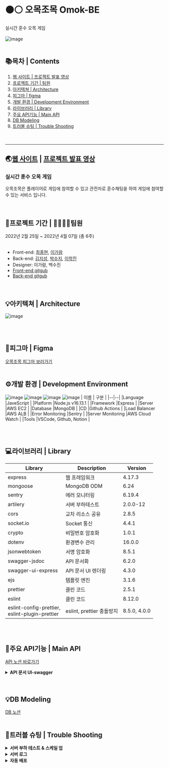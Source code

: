  # :black_circle::white_circle: 오목조목 Omok-BE 
실시간 훈수 오목 게임 <br>
<br>
![image](https://user-images.githubusercontent.com/84648177/162130022-7a8879ce-532c-491a-8569-8c2c76fc4d72.png)
<br><br>

## 📚목차   |  Contents
1. [웹 사이트 | 프로젝트 발표 영상](#웹-사이트---프로젝트-발표-영상)
2. [프로젝트 기간 | 팀원](#프로젝트-기간----팀원)
3. [아키텍쳐 | Architecture](#아키텍쳐----architecture)
4. [피그마 | figma](#피그마--figma)
5. [개발 환경 | Development Environment](#개발-환경----development-environment)
6. [라이브러리 | Library](#라이브러리----library)
7. [주요 API기능 | Main API](#주요-api기능--main-api)
8. [DB Modeling](#db-modeling)
9. [트러블 슈팅 | Trouble Shooting](#트러블-슈팅--trouble-shooting)
<br><br><br>

---

## 🌏[웹 사이트](https://omogjomog.com/) |  [프로젝트 발표 영상](https://youtu.be/uGsDLXacve4)
### **실시간 훈수 오목 게임** <br>
오목조목은 플레이어로 게임에 참여할 수 있고 관전자로 훈수채팅을 하여 게임에 참여할 수 있는 서비스 입니다.
<br><br><br>

## 📆프로젝트 기간  |  👨‍👩‍👧‍👧팀원
2022년 2월 25일 ~ 2022년 4월 07일 (총 6주)
<br><br>

* Front-end: [최종현](https://github.com/fatchoi3), [이가람](https://github.com/devmagrfs)
* Back-end: [김지성](https://github.com/jableee), [박수지](https://github.com/suzyp0223), [이학진](https://github.com/Haksae90)
* Designer: 이가람, 백수진
* [Front-end gitgub](https://github.com/fatchoi3/omog.git)
* [Back-end gitgub](https://github.com/Omok-BE/Omok-BE.git)
<br><br><br>

## 💡아키텍쳐  |  Architecture
![image](https://user-images.githubusercontent.com/84648177/162151194-238465bb-7c57-4096-a9e2-94986272f0c4.png)

<br><br>

## 🚀피그마 | Figma
[오목조목 피그마 보러가기](https://www.figma.com/file/xe93TTBrEOv0uUJykYl7cN/%ED%95%AD%ED%95%B4-99-2%EC%A1%B0-%ED%94%84%EB%A1%9C%EC%A0%9D%ED%8A%B8?node-id=0%3A1)
<br><br>

## ⚙️개발 환경 | Development Environment
![image](https://user-images.githubusercontent.com/84648177/162178084-1b9f830b-36c8-4a1b-8fee-d20d3fb41244.png)
![image](https://user-images.githubusercontent.com/84648177/162178154-5d51bab6-27c0-4e03-b47e-1a41ddb38d68.png)
![image](https://user-images.githubusercontent.com/84648177/162159039-b926d31a-4533-43cf-a024-4a28369fc618.png)
![image](https://user-images.githubusercontent.com/84648177/162159055-af51d57b-7757-4cc9-a47d-1c847010bd6b.png)
| 이름 | 구분 |
|--|--|
|Language |JaveScript |
|Platform |Node.js v16.13.1 |
|Framework |Express |
|Server |AWS EC2 |
|Database |MongoDB |
|CD |Github Actions |
|Load Balancer |AWS ALB |
|Error Monitoring |Sentry |
|Server Monitoring |AWS Cloud Watch |
|Tools |VSCode, Github, Notion | 

<br><br>

## 💻라이브러리  |  Library
| Library | Description | Version |
|--|--|--|
|express |웹 프레임워크 |4.17.3 |
|mongoose|MongoDB ODM |6.24 |
|sentry |에러 모니터링 |6.19.4 |
|artilery |서버 부하테스트 |2.0.0-12 |
|cors |교차 리소스 공유 |2.8.5 |
|socket.io |Socket 통신 |4.4.1 |
|crypto |비밀번호 암호화 |1.0.1 |
|dotenv |환경변수 관리 |16.0.0 |
|jsonwebtoken |서명 암호화 |8.5.1 |
|swagger-jsdoc |API 문서화 |6.2.0 |
|swagger-ui-express |API 문서 UI 렌더링 |4.3.0 |
|ejs |템플릿 엔진 |3.1.6 | 
|prettier |클린 코드 |2.5.1 |
|eslint |클린 코드 |8.12.0  |
|eslint-config-prettier,<br> eslint-plugin-prettier |eslint, prettier 충돌방지 |8.5.0, 4.0.0 |

<br><br>

## 📣주요 API기능 | Main API
[API 노션 바로가기](https://www.notion.so/API-6d0bc66baee54f9fb606ccb0970a2323)
<details> 
 <summary><strong> API 문서 UI-swagger </strong></summary>
 <div markdown="1">
  <br>  
  
  ![api1](https://user-images.githubusercontent.com/84648177/162184073-61e41551-7e2f-4af8-a236-b051cf3a03b8.JPG)

  ![api2](https://user-images.githubusercontent.com/84648177/162184095-bc7b0e50-5b13-4b9c-846d-58d7c690e89c.JPG)

  ![api3](https://user-images.githubusercontent.com/84648177/162184118-423934a6-a49e-4009-8617-76194a57e5dc.JPG)

  ![api4](https://user-images.githubusercontent.com/84648177/162184129-2fa12faf-8da8-49a2-b87b-2bc4c33b669d.JPG)
  
</div>
</details>
<br><br>

## 💡DB Modeling
[DB 노션](https://www.notion.so/DB-Modeling-253f60c0231842c29f044bf6b374ce1b)
<br><br>

## 🎯트러블 슈팅 | Trouble Shooting
<details>
<summary><strong> 서버 부하 테스트 & 스케일 업 </strong></summary>
 <br>
 <ul>
   <li><strong>상황</strong>
    <p> 유저 테스트 중 무한 채팅으로 인한 서버 과부하가 발생하여, DB가 정상 작동을 안하는 문제 발생
   <li><strong>해결 방안</strong> 
    <p> 내부 논의를 통해 무한 채팅은 FE에서 해결하기로 하였으나, 적어도 70명이 동시에 플레이 가능한 서버가 필요할 것으로 판단함되어 스케일 업 하기로 결정
   <li><strong>서버 부하 테스트 관련</strong> 
    <p> 서비스 특성상 서버 부하 테스트는 socket 부분만 진행하면 될 것으로 판단
    <p> 처음에는 오픈소스로 대중적인 J METER를 이용하여 서버 부하 테스트를 진행하려했으나, socket.io와 호환 이슈가 있음을 발견
    <p> Node.js 라이브러리 중 socket.io에서 공식적으로 추천하는 Artillery를 통하여 서버 부하 테스트를 진행하기로 결정
    <p> 서비스 중 채팅과 팀 변경으로 인한 부하가 가장 클 것으로 판단되어, 두 가지를 집중적으로 반복하는 시나리오를 작성함
    <p> Artillery report와 AWS Cloud Watch로 서버 부하 수준을 파악하였고, 100명까지 서비스가 충분히 가능하다고 판단된 사양으로 스케일 업을 진행함
    <li><strong>서버 부하 테스트 결과</strong>
     <p> 시나리오 1 결과
      <img src="https://user-images.githubusercontent.com/95196634/162210742-d6ccfe60-2701-448d-8dd8-2b84a2cdd64e.png", width="1000">
     <p> 시나리오 2 결과
      <img src="https://user-images.githubusercontent.com/95196634/162211934-b3e6a7e4-81cc-4a29-9bad-61c4067c6a52.png", width="1000">
     <p> 시나리오 3 결과
      <img src="https://user-images.githubusercontent.com/95196634/162212142-798233d7-5870-4f3b-9351-239f12aec47b.png", width="1000">
   <li><strong>결과</strong> 
    <p> 스케일 업을 진행한 후로 부하 없이 서비스를 안정적으로 제공하고 있음
 </ul>
</details>

<details> 
<summary><strong> 서버 로그 </strong></summary>
 <br>
 <ul>
  <li><strong>상황</strong>
  <p> 게임이 끝나면 게임방과 유저의 정보들이 변경되기 때문에, 실시간으로 운영자들이 서버 로그를 추적하지 않으면 에러와 버그의 원인을 파악하기 어려운 문제 발생
  <li><strong>해결 과정</strong>
  <p> 버그를 해결하기 위해, 버그가 일어난 당시의 서버 로그와 유저와 해당 게임방의 정보를 저장, 추적해야겠다고 판단함
  <p> 게임창에 서버 리폿 버튼을 생성하여, 유저가 간단한 설명과 함께 버그 리폿을 하면 게임방과 유저들의 정보를 저장되어 버그가 일어났을 당시의 상호아을 확인할 수 있게 만듦
  <p> PM2 logrotate 모듈을 통해 일자별로 err로그와 out로그로 나누어서 저장하여 관리
  <p> Sentry를 사용하여 에러가 언제 발생했는지 확인하여 정확한 에러 로그를 파악할 수 있도록 함
  <li><strong>결과</strong>
  <p> 버그 리폿 정보를 통해 서버 로그를 추적함으로 에러와 버그를 보완하고 있음
</details>

<details> 
 <summary><strong> 자동 배포 </strong></summary>
 <br>
 <ul>
  <li><strong>상황 1</strong>
  <p> 배포하여 서비스를 운영하다보니 버그나 기능을 수정하여도, 서비스를 운영 중인 유저로 인해 즉시 배포하기가 어려움
  <li><strong>해결 과정</strong>
  <p> 스케일 아웃을 하여 무중단 배포를 하는 것을 고려했으나, 정확하게 서버마다 같은 방에서 게임을 하는 사람들을 배분하는 것이 불가능하고, 포인트와 승패가 민감한 게임이라 무중단 배포가 현재 서비스에 맞지 않는 배포 방식이라 판단함 
  <p> 사용자의 이용 시간대를 보니 새벽 4시경에는 이용자가 거의 없다고 판단되어, 해당 시간대에 자동 배포하여 업데이트 하는 것으로 문제를 해결할 수 있다고 판단함.
  <p> 여러 자동 배포 툴 중에 전반적으로 효율적인 Github Actions를 사용하기로 결정함
 <br><br>
 <li><strong>상황 2</strong>  
  <p> Github Actions를 테스트하던 중, Actions schedule의 실행 딜레이가 있음을 알게 발견하였고, 실제로 해당 이슈가 있음을 발견함
  <p> 테스트를 거쳐 평균 대략 10분 정도 딜레이가 되는 것을 파악하였고, 시간대상 큰 무리가 없을 것으로 판단되어, 서버에 공식적으로 새벽 4:00~4:30을 서버 업데이트 시간으로 공지하고 자동배포를 시작함
   <li><strong>결과</strong>
  <p> Github Actions를 통해 버그 리폿으로 파악된 버그들을 수정하여, 매일 새벽 4시 경에 자동 배포하는 방식으로 서비스를 운영하고 있음
<img width="969" alt="스크린샷 2022-04-07 오후 10 55 09" src="https://user-images.githubusercontent.com/95196634/162215800-7839ac4b-9ba2-4df9-ab2a-9f9e90d240c9.png">

 </ul>
</details>


<br><br><br>


